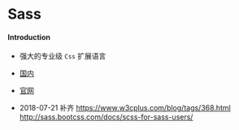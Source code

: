 # Sass

#### Introduction
* 强大的专业级 `Css` 扩展语言

* [国内](https://www.sass.hk/)
* [官网](http://sass-lang.com/)

* 2018-07-21 补齐
https://www.w3cplus.com/blog/tags/368.html
http://sass.bootcss.com/docs/scss-for-sass-users/